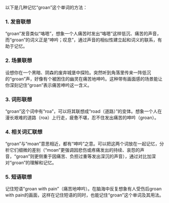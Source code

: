 以下是几种记忆“groan”这个单词的方法：

### 1. 发音联想
 “groan”发音类似“咯嗯”，想象一个人痛苦时发出“咯嗯”这样低沉、痛苦的声音，而“groan”的词义正是“呻吟；叹息”，通过声音的相似性建立起和词义的联系，有助于记忆。

### 2. 场景联想
设想你在一个黑暗、阴森的废弃城堡中探险。突然听到角落里传来一阵低沉的“groan”声，好像有个被困住的幽灵在痛苦地呻吟。这种带有画面感的场景能让你深刻记住“groan”表示痛苦呻吟这一含义。

### 3. 词形联想
“groan”这个词中有“roa”，可以将其联想成“road（道路）”的变体。想象一个人在漫长艰难的道路（roa）上行走，疲惫不堪，忍不住发出痛苦的呻吟（groan）。

### 4. 相关词汇联想
 “groan”与“moan”意思相近，都有“呻吟”之意。可以把这两个词放在一起记忆，分析它们细微的差别（“moan”更强调因悲伤或疼痛发出的持续、哀怨的声音，“groan”则更侧重于因痛苦、负担过重等发出深沉的声音），通过对比加深对“groan”的理解和记忆。

### 5. 短语联想
记住短语“groan with pain”（痛苦地呻吟）。在脑海中反复想象有人受伤后groan with pain的画面，这样在记住短语的同时，也能记住“groan”这个单词及其用法。 